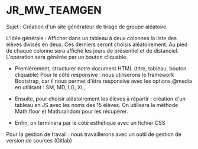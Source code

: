# JR_MW_TEAMGEN
Sujet : Création d'un site générateur de tirage de groupe aléatoire

L'idée générale :
Afficher dans un tableau à deux colonnes la liste des élèves divisés en deux. Ces derniers seront choisis aléatoirement. Au pied de chaque colonne sera affiché les jours de présentiel et de distanciel. L'opération sera générée par un bouton cliquable.

- Premièrement, structurer notre document HTML (titre, tableau, bouton cliquable)
Pour le côté responsive : nous utiliserons le framework Bootstrap, car il nous permet d'être responsive avec les options @media en utilisant : SM, MD, LG, XL,

- Ensuite, pour choisir aléatoirement les élèves à répartir : création d'un tableau en JS avec les noms des 15 élèves. On utilisera la méthode Math.floor et Math.random pour les récupérer.

- Enfin, on terminera par le côté esthétique avec un fichier CSS

Pour la gestion de travail : nous travaillerons avec un outil de gestion de version de sources (Gitlab)
